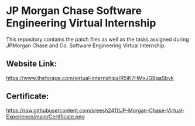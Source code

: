 # JP Morgan Chase Software Engineering Virtual Internship
This repository contains the patch files as well as the tasks assigned during JPMorgan Chase and Co. Software Engineering Virtual Internship.

## Website Link:
https://www.theforage.com/virtual-internships/R5iK7HMxJGBgaSbvk

## Certificate:
https://raw.githubusercontent.com/sreesh2411/JP-Morgan-Chase-Virtual-Experience/main/Certificate.png
